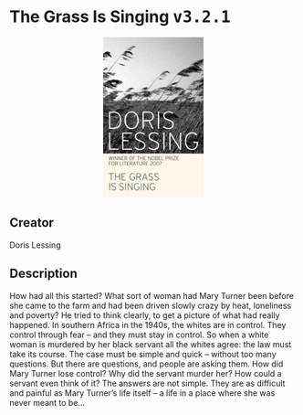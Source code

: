
# The Grass Is Singing <kbd>v3.2.1</kbd>

<center>
  <img src="./cover-1024.jpg"/>
</center>

## Creator
Doris Lessing

## Description
<p>How had all this started? What sort of woman had Mary Turner been before she came to the farm and had been driven slowly crazy by heat, loneliness and poverty? He tried to think clearly, to get a picture of what had really happened.
In southern Africa in the 1940s, the whites are in control. They control through fear – and they must stay in control. So when a white woman is murdered by her black servant all the whites agree: the law must take its course. The case must be simple and quick – without too many questions.
But there are questions, and people are asking them. How did Mary Turner lose control? Why did the servant murder her? How could a servant even think of it?
The answers are not simple. They are as difficult and painful as Mary Turner’s life itself – a life in a place where she was never meant to be…</p>
